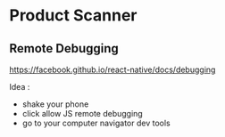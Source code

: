 # Product Scanner

## Remote Debugging

https://facebook.github.io/react-native/docs/debugging

Idea :
- shake your phone
- click allow JS remote debugging
- go to your computer navigator dev tools